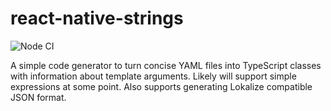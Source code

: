 react-native-strings
====================

![Node CI](https://github.com/gas-buddy/react-native-strings/workflows/Node%20CI/badge.svg)

A simple code generator to turn concise YAML files into TypeScript classes with information about template arguments. Likely will support simple expressions at some point. Also supports generating Lokalize
compatible JSON format.